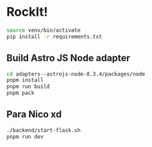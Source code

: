 # RockIt!


   
```bash
source venv/bin/activate
pip install -r requirements.txt
```

## Build Astro JS Node adapter
```bash
cd adapters--astrojs-node-8.3.4/packages/node
pnpm install
pnpm run build
pnpm pack
```


## Para Nico xd
```bash
./backend/start-flask.sh
pnpm run dev